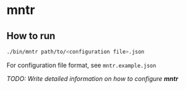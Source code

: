 # mntr

## How to run

```sh
./bin/mntr path/to/<configuration file>.json
```

For configuration file format, see `mntr.example.json`

_TODO: Write detailed information on how to configure **mntr**_
